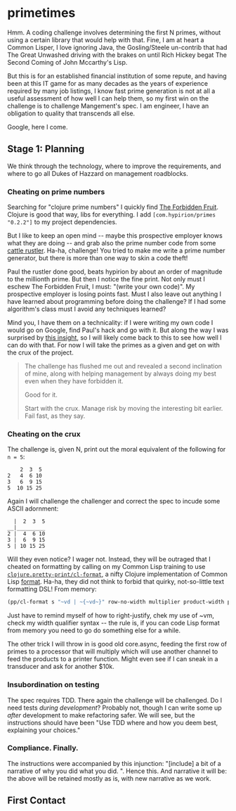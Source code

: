 # primetimes
Hmm. A coding challenge involves determining the first N primes, without using a certain library that would help with that. Fine, I am at heart a Common Lisper, I love ignoring Java, the Gosling/Steele un-contrib that had The Great Unwashed driving with the brakes on until Rich Hickey begat The Second Coming of John Mccarthy's Lisp.

But this is for an established financial institution of some repute, and having been at this IT game for as many decades as the years of experience required by many job listings, I know fast prime generation is not at all a useful assessment of how well I can help them, so my first win on the challenge is to challenge Mangement's spec. I am engineer, I have an obligation to quality that transcends all else. 

Google, here I come.

## Stage 1: Planning
We think through the technology, where to improve the requirements, and where to go all Dukes of Hazzard on management roadblocks.

### Cheating on prime numbers

Searching for "clojure prime numbers" I quickly find [The Forbidden Fruit](https://github.com/hypirion/primes). Clojure is good that way, libs for everything. I add `[com.hypirion/primes "0.2.2"]` to my project dependencies.

But I like to keep an open mind -- maybe this prospective employer knows what they are doing -- and grab also the prime number code from some [cattle rustler](http://www.thesoftwaresimpleton.com/blog/2015/02/07/primes/). Ha-ha, challenge! You tried to make me write a prime number generator, but there is more than one way to skin a code theft! 

Paul the rustler done good, beats hypirion by about an order of magnitude to the millionth prime. But then I notice the fine print. Not only must I eschew The Forbidden Fruit, I must: "(write your own code)". My prospective employer is losing points fast. Must I also leave out anything I have learned about programming before doing the challenge? If I had some algorithm's class must I avoid any techniques learned? 

Mind you, I have them on a technicality: if I were writing my own code I would go on Google, find Paul's hack and go with it. But along the way I was surprised by [this insight](https://primes.utm.edu/notes/faq/six.html), so I will likely come back to this to see how well I can do with that. For now I will take the primes as a given and get on with the crux of the project.

> The challenge has flushed me out and revealed a second inclination of mine, along
> with helping management by always doing my best even when they have forbidden it.
> 
> Good for it.
> 
> Start with the crux. Manage risk by moving the interesting bit earlier.
> Fail fast, as they say.

### Cheating on the crux
The challenge is, given N, print out the moral equivalent of the following for `n = 5`:
````
    2  3  5
2   4  6 10
3   6  9 15
5  10 15 25
````
Again I will challenge the challenger and correct the spec to incude some ASCII adornment:
````
  |  2  3  5
__|_________
2 |  4  6 10
3 |  6  9 15
5 | 10 15 25
````
Will they even notice? I wager not. Instead, they will be outraged that I cheated on formatting by calling on my Common Lisp training to use [`clojure.pretty-print/cl-format`](https://clojuredocs.org/clojure.pprint/cl-format), a nifty Clojure implementation of Common Lisp [format](http://www.lispworks.com/documentation/lw50/CLHS/Body/f_format.htm). Ha-ha, they did not think to forbid that quirky, not-so-little text formatting DSL! From memory:

````lisp
(pp/cl-format s "~vd | ~{~vd~}" row-no-width multiplier product-width products)
````
Just have to remind myself of how to right-justify, chek my use of ~vm, check my width qualifier syntax -- the rule is, if you can code Lisp format from memory you need to go do something else for a while.

The other trick I will throw in is good old core.async, feeding the first row of primes to a processor that will multiply which will use another channel to feed the products to a printer function. Might even see if I can sneak in a transducer and ask for another $10k.

### Insubordination on testing
The spec requires TDD. There again the challenge will be challenged. Do I need tests *during development*? Probably not, though I can write some up *after* development to make refactoring safer. We will see, but the instructions should have been "Use TDD where and how you deem best, explaining your choices."

### Compliance. Finally.
The instructions were accompanied by this injunction: "[include] a bit of a narrative of why you did what you did.
". Hence this. And narrative it will be: the above will be retained mostly as is, with new narrative as we work.

## First Contact

